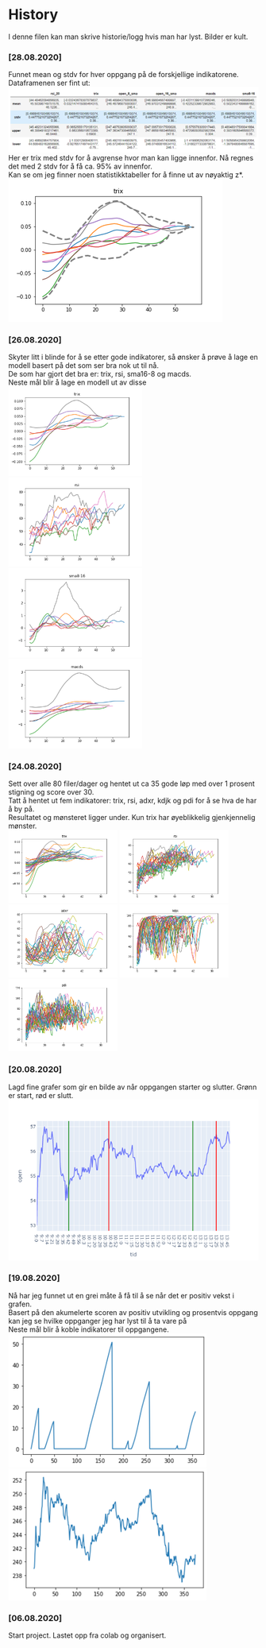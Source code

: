 # History
I denne filen kan man skrive historie/logg hvis man har lyst. Bilder er kult.

### [28.08.2020]
Funnet mean og stdv for hver oppgang på de forskjellige indikatorene. Dataframenen ser fint ut:<br>
<img src="../images/df_statistikk.PNG" alt="df"/><br>
Her er trix med stdv for å avgrense hvor man kan ligge innenfor. Nå regnes det med 2 stdv for å få ca. 95% av innenfor.<br>
Kan se om jeg finner noen statistikktabeller for å finne ut av nøyaktig z*.<br>
<img src="../images/trix_med_stdv.png" alt="df"/><br>

### [26.08.2020]
Skyter litt i blinde for å se etter gode indikatorer, så ønsker å prøve å lage en modell basert på det som ser bra nok ut til nå.<br>
De som har gjort det bra er: trix, rsi, sma16-8 og macds.<br>
Neste mål blir å lage en modell ut av disse<br>
<img src="../images/trixplot_2.png" alt="trix" width="270"/>
<img src="../images/rsiplot_2.png" alt="rsi" width="270"/>
<img src="../images/sma8-16plot_2.png" alt="sma" width="270"/>
<img src="../images/macdsplot_2.png" alt="macds" width="270"/>

### [24.08.2020]
Sett over alle 80 filer/dager og hentet ut ca 35 gode løp med over 1 prosent stigning og score over 30.<br>
Tatt å hentet ut fem indikatorer: trix, rsi, adxr, kdjk og pdi for å se hva de har å by på.<br>
Resultatet og mønsteret ligger under. Kun trix har øyeblikkelig gjenkjennelig mønster.<br>
<img src="../images/trixplot.png" alt="trix" width="220"/>
<img src="../images/rsiplot.png" alt="rsi" width="220"/>
<img src="../images/adxrplot.png" alt="adxr" width="220"/>
<img src="../images/kdjkplot.png" alt="kdjk" width="220"/>
<img src="../images/pdiplot.png" alt="pdi" width="220"/>

### [20.08.2020]
Lagd fine grafer som gir en bilde av når oppgangen starter og slutter. Grønn er start, rød er slutt.
![eksempelbilde2](../images/eksempel2.png)

### [19.08.2020]
Nå har jeg funnet ut en grei måte å få til å se når det er positiv vekst i grafen.<br>
Basert på den akumelerte scoren av positiv utvikling og prosentvis oppgang kan jeg se hvilke oppganger jeg har lyst til å ta vare på<br>
Neste mål blir å koble indikatorer til oppgangene.<br>
<img src="../images/posutvikling.png" width="400"/>
<img src="../images/posutviklingpris.png" width="400"/>

### [06.08.2020]
Start project. Lastet opp fra colab og organisert.